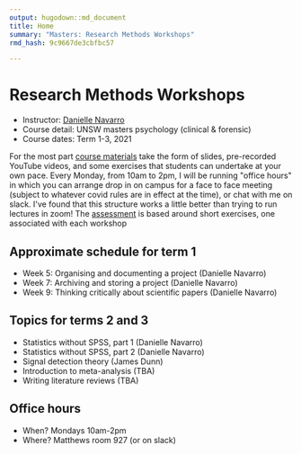 ```yaml
---
output: hugodown::md_document
title: Home
summary: "Masters: Research Methods Workshops"
rmd_hash: 9c9667de3cbfbc57

---
```


Research Methods Workshops
==========================

-   Instructor: [Danielle Navarro](https://djnavarro.net)
-   Course detail: UNSW masters psychology (clinical & forensic)
-   Course dates: Term 1-3, 2021

For the most part [course materials](/materials) take the form of slides, pre-recorded YouTube videos, and some exercises that students can undertake at your own pace. Every Monday, from 10am to 2pm, I will be running "office hours" in which you can arrange drop in on campus for a face to face meeting (subject to whatever covid rules are in effect at the time), or chat with me on slack. I've found that this structure works a little better than trying to run lectures in zoom! The [assessment](/assessment) is based around short exercises, one associated with each workshop

Approximate schedule for term 1
-------------------------------

-   Week 5: Organising and documenting a project (Danielle Navarro)
-   Week 7: Archiving and storing a project (Danielle Navarro)
-   Week 9: Thinking critically about scientific papers (Danielle Navarro)

Topics for terms 2 and 3
------------------------

-   Statistics without SPSS, part 1 (Danielle Navarro)
-   Statistics without SPSS, part 2 (Danielle Navarro)
-   Signal detection theory (James Dunn)
-   Introduction to meta-analysis (TBA)
-   Writing literature reviews (TBA)

Office hours
------------

-   When? Mondays 10am-2pm
-   Where? Matthews room 927 (or on slack)

<br><br><br>

